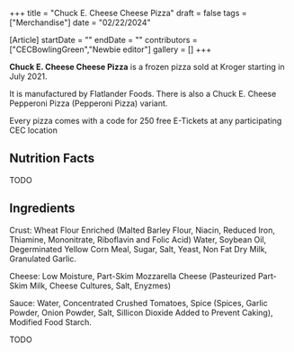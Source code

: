+++
title = "Chuck E. Cheese Cheese Pizza"
draft = false
tags = ["Merchandise"]
date = "02/22/2024"

[Article]
startDate = ""
endDate = ""
contributors = ["CECBowlingGreen","Newbie editor"]
gallery = []
+++


<b>Chuck E. Cheese Cheese Pizza</b> is a frozen pizza sold at Kroger starting in July 2021.

It is manufactured by Flatlander Foods. There is also a Chuck E. Cheese Pepperoni Pizza (Pepperoni Pizza) variant.

Every pizza comes with a code for 250 free E-Tickets at any participating CEC location

<h2> Nutrition Facts </h2>
TODO

<h2> Ingredients </h2>
Crust: Wheat Flour Enriched (Malted Barley Flour, Niacin, Reduced Iron, Thiamine, Mononitrate, Riboflavin and Folic Acid) Water, Soybean Oil, Degerminated Yellow Corn Meal, Sugar, Salt, Yeast, Non Fat Dry Milk, Granulated Garlic.

Cheese: Low Moisture, Part-Skim Mozzarella Cheese (Pasteurized Part-Skim Milk, Cheese Cultures, Salt, Enyzmes)

Sauce: Water, Concentrated Crushed Tomatoes, Spice (Spices, Garlic Powder, Onion Powder, Salt, Sillicon Dioxide Added to Prevent Caking), Modified Food Starch.


TODO